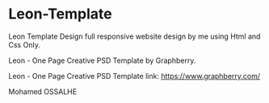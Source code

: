 # Leon-Template
Leon Template Design full responsive website design by me using Html and Css Only.

Leon - One Page Creative PSD Template by Graphberry.

Leon - One Page Creative PSD Template link: https://www.graphberry.com/

Mohamed OSSALHE
